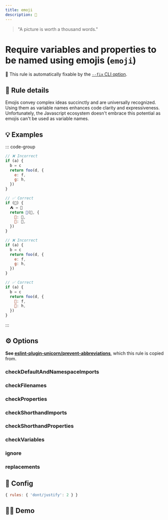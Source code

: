 ```yaml
---
title: emoji
description: 💩
---
```


<script setup lang="ts">
import CodeEditor from '../../.vitepress/theme/components/code-editor.vue';
import {ruleName, presetConfigs, initialText} from '../../src/sample-code/emoji.js';
</script>

> "A picture is worth a thousand words."

# Require variables and properties to be named using emojis (`emoji`)

🔧 This rule is automatically fixable by the
[`--fix` CLI option](https://eslint.org/docs/latest/user-guide/command-line-interface#--fix).

<!-- end auto-generated rule header -->

## 📖 Rule details

Emojis convey complex ideas succinctly and are universally recognized. Using
them as variable names enhances code clarity and expressiveness. Unfortunately,
the Javascript ecosystem doesn't embrace this potential as emojis can't be used
as variable names.

## 💡 Examples

::: code-group

```js [Check all]
// ❌ Incorrect
if (a) {
  b = c
  return foo(d, {
    e: f,
    g: h,
  })
}

// ✅ Correct
if (🍪) {
  ⛺️ = 🧲
  return 🐷️(🤹, {
    🦄: 🍭,
    🌺: 🙈,
  })
}
```

```js [Check properties only]
// ❌ Incorrect
if (a) {
  b = c
  return foo(d, {
    e: f,
    g: h,
  })
}

// ✅ Correct
if (a) {
  b = c
  return foo(d, {
    🦄: f,
    🌺: h,
  })
}
```

:::

## ⚙️ Options

**See
[eslint-plugin-unicorn/prevent-abbreviations](https://github.com/sindresorhus/eslint-plugin-unicorn/blob/main/docs/rules/prevent-abbreviations.md)**,
which this rule is copied from.

### checkDefaultAndNamespaceImports

### checkFilenames

### checkProperties

### checkShorthandImports

### checkShorthandProperties

### checkVariables

### ignore

### replacements

## 🔧 Config

```js
{ rules: { 'dont/justify': 2 } }
```

## 🧑‍💻 Demo

<CodeEditor :rule="ruleName" :text="initialText" :presetConfigs="presetConfigs" />
